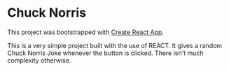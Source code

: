 # Chuck Norris

This project was bootstrapped with [Create React App](https://github.com/facebook/create-react-app).

This is a very simple project built with the use of REACT. It gives a random Chuck Norris Joke whenever the button is clicked. There isn't much complexity otherwise. 
